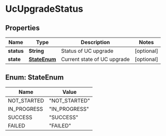 # UcUpgradeStatus

## Properties
Name | Type | Description | Notes
------------ | ------------- | ------------- | -------------
**status** | **String** | Status of UC upgrade |  [optional]
**state** | [**StateEnum**](#StateEnum) | Current state of UC upgrade |  [optional]

<a name="StateEnum"></a>
## Enum: StateEnum
Name | Value
---- | -----
NOT_STARTED | &quot;NOT_STARTED&quot;
IN_PROGRESS | &quot;IN_PROGRESS&quot;
SUCCESS | &quot;SUCCESS&quot;
FAILED | &quot;FAILED&quot;

